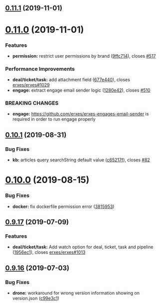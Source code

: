 ## [0.11.1](https://github.com/erxes/erxes-widgets-api/compare/0.11.0...0.11.1) (2019-11-01)

# [0.11.0](https://github.com/erxes/erxes-widgets-api/compare/0.10.1...0.11.0) (2019-11-01)


### Features

* **permission:** restrict user permissions by brand ([9ffc714](https://github.com/erxes/erxes-widgets-api/commit/9ffc714)), closes [#517](https://github.com/erxes/erxes-widgets-api/issues/517)


### Performance Improvements

* **deal/ticket/task:** add attachment field ([677e440](https://github.com/erxes/erxes-widgets-api/commit/677e440)), closes [erxes/erxes#1029](https://github.com/erxes/erxes/issues/1029)
* **engage:** extract engage email sender logic ([1280e42](https://github.com/erxes/erxes-widgets-api/commit/1280e42)), closes [#510](https://github.com/erxes/erxes-widgets-api/issues/510)


### BREAKING CHANGES

* **engage:** https://github.com/erxes/erxes-engages-email-sender is required in order to run engage properly

## [0.10.1](https://github.com/erxes/erxes-widgets-api/compare/0.10.0...0.10.1) (2019-08-31)


### Bug Fixes

* **kb:** articles query searchString default value ([c65217f](https://github.com/erxes/erxes-widgets-api/commit/c65217f)), closes [#82](https://github.com/erxes/erxes-widgets-api/issues/82)

# [0.10.0](https://github.com/erxes/erxes-widgets-api/compare/0.9.17...0.10.0) (2019-08-15)


### Bug Fixes

* **docker:** fix dockerfile permission error ([3815953](https://github.com/erxes/erxes-widgets-api/commit/3815953))

## [0.9.17](https://github.com/erxes/erxes-widgets-api/compare/0.9.16...0.9.17) (2019-07-09)


### Features

* **deal/ticket/task:** Add watch option for deal, ticket, task and pipeline ([1956ec1](https://github.com/erxes/erxes-widgets-api/commit/1956ec1)), closes [erxes/erxes#1013](https://github.com/erxes/erxes/issues/1013)

## [0.9.16](https://github.com/erxes/erxes-widgets-api/compare/0.9.15...0.9.16) (2019-07-03)


### Bug Fixes

* **drone:** workaround for wrong version information showing on version.json ([c99e3c1](https://github.com/erxes/erxes-widgets-api/commit/c99e3c1))
